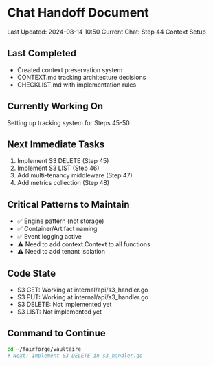 # Chat Handoff Document
Last Updated: 2024-08-14 10:50
Current Chat: Step 44 Context Setup

## Last Completed
- Created context preservation system
- CONTEXT.md tracking architecture decisions
- CHECKLIST.md with implementation rules

## Currently Working On
Setting up tracking system for Steps 45-50

## Next Immediate Tasks
1. Implement S3 DELETE (Step 45)
2. Implement S3 LIST (Step 46)
3. Add multi-tenancy middleware (Step 47)
4. Add metrics collection (Step 48)

## Critical Patterns to Maintain
- ✅ Engine pattern (not storage)
- ✅ Container/Artifact naming
- ✅ Event logging active
- ⚠️ Need to add context.Context to all functions
- ⚠️ Need to add tenant isolation

## Code State
- S3 GET: Working at internal/api/s3_handler.go
- S3 PUT: Working at internal/api/s3_handler.go  
- S3 DELETE: Not implemented yet
- S3 LIST: Not implemented yet

## Command to Continue
```bash
cd ~/fairforge/vaultaire
# Next: Implement S3 DELETE in s3_handler.go
